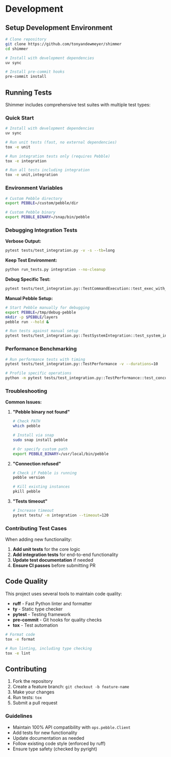 # Development

## Setup Development Environment

```bash
# Clone repository
git clone https://github.com/tonyandewmeyer/shimmer
cd shimmer

# Install with development dependencies
uv sync

# Install pre-commit hooks
pre-commit install
```

## Running Tests

Shimmer includes comprehensive test suites with multiple test types:

### Quick Start

```bash
# Install with development dependencies
uv sync

# Run unit tests (fast, no external dependencies)
tox -e unit

# Run integration tests only (requires Pebble)
tox -e integration

# Run all tests including integration
tox -e unit,integration
```

### Environment Variables

```bash
# Custom Pebble directory
export PEBBLE=/custom/pebble/dir

# Custom Pebble binary
export PEBBLE_BINARY=/snap/bin/pebble
```

### Debugging Integration Tests

**Verbose Output:**
```bash
pytest tests/test_integration.py -v -s --tb=long
```

**Keep Test Environment:**
```bash
python run_tests.py integration --no-cleanup
```

**Debug Specific Test:**
```bash
pytest tests/test_integration.py::TestCommandExecution::test_exec_with_stdin -v -s
```

**Manual Pebble Setup:**
```bash
# Start Pebble manually for debugging
export PEBBLE=/tmp/debug-pebble
mkdir -p $PEBBLE/layers
pebble run --hold &

# Run tests against manual setup
pytest tests/test_integration.py::TestSystemIntegration::test_system_info -v
```

### Performance Benchmarking

```bash
# Run performance tests with timing
pytest tests/test_integration.py::TestPerformance -v --durations=10

# Profile specific operations
python -m pytest tests/test_integration.py::TestPerformance::test_concurrent_operations --profile
```

### Troubleshooting

**Common Issues:**

1. **"Pebble binary not found"**
   ```bash
   # Check PATH
   which pebble
   
   # Install via snap
   sudo snap install pebble
   
   # Or specify custom path
   export PEBBLE_BINARY=/usr/local/bin/pebble
   ```

2. **"Connection refused"**
   ```bash
   # Check if Pebble is running
   pebble version
   
   # Kill existing instances
   pkill pebble
   ```

3. **"Tests timeout"**
   ```bash
   # Increase timeout
   pytest tests/ -m integration --timeout=120
   ```

### Contributing Test Cases

When adding new functionality:

1. **Add unit tests** for the core logic
2. **Add integration tests** for end-to-end functionality  
3. **Update test documentation** if needed
4. **Ensure CI passes** before submitting PR

## Code Quality

This project uses several tools to maintain code quality:

- **ruff** - Fast Python linter and formatter
- **ty** - Static type checker
- **pytest** - Testing framework
- **pre-commit** - Git hooks for quality checks
- **tox** - Test automation

```bash
# Format code
tox -e format

# Run linting, including type checking
tox -e lint
```

## Contributing

1. Fork the repository
2. Create a feature branch: `git checkout -b feature-name`
3. Make your changes
4. Run tests: `tox`
5. Submit a pull request

### Guidelines

- Maintain 100% API compatibility with `ops.pebble.Client`
- Add tests for new functionality
- Update documentation as needed
- Follow existing code style (enforced by ruff)
- Ensure type safety (checked by pyright)
